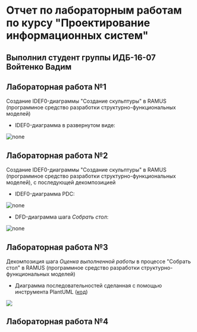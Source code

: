 # Отчет по лабораторным работам по курсу "Проектирование информационных систем"
## Выполнил студент группы ИДБ-16-07 Войтенко Вадим
## Лабораторная работа №1
Создание IDEF0-диаграммы "Создание скульптуры" в RAMUS (программное средство разработки структурно-функциональных моделей)
* IDEF0-диаграмма в развернутом виде:

![none](https://waditi.github.io/index_files/model.png)



## Лабораторная работа №2
Создание IDEF0-диаграммы "Создание скульптуры" в RAMUS (программное средство разработки структурно-функциональных моделей), с последующей декомпозицией
* IDEF0-диаграмма PDC:

![none](https://github.com/waditi/waditi.github.io/blob/master/%D0%9E%D0%BF%D0%B5%D1%80%D0%B0%D1%86%D0%B8%D1%8F%20%D0%A1%D0%BE%D0%B1%D1%80%D0%B0%D1%82%D1%8C%20%D1%81%D1%82%D0%BE%D0%BB%20Ramus%20-%20LAB1.rsf_files/model.png?raw=true)

* DFD-диаграмма шага *Собрать стол*:

![none](https://github.com/waditi/waditi.github.io/blob/master/%D0%9F%D1%80%D0%BE%D1%86%D0%B5%D1%81%D1%81%20%D0%A1%D0%BE%D0%B1%D1%80%D0%B0%D1%82%D1%8C%20%D1%81%D1%82%D0%BE%D0%BB%20Ramus%20-%20LAB1.rsf_files/model.png?raw=true)



## Лабораторная работа №3

Декомпозиция шага *Оценка выполненной работы* в процессе "Собрать стол" в RAMUS (программное средство разработки структурно-функциональных моделей)


* Диаграмма последовательностей сделанная с помощью инструмента PlantUML ([код](https://github.com/waditi/waditi.github.io/blob/master/lab3/seq.uml))

![](https://www.plantuml.com/plantuml/png/XLRBRjD055qpNp7g7h572Yhb8rYYYJDGguaTRAS58QIafGMKeaB50Y5H20lOEcbDGjealp3pHvovutSQiKZhZk_hFEwass4aWgZNQRDmp_Mw8X0TBfp83_WhTcT7E7lF0h_djHxvRHmztdKZoUuy30B_m9xij162G3zeoQ1yz9g9NkHxlKvJ1epPYbjgfCPggVlwlPgf-Jqzq8TggQxrcUvlSH7oqEcrkuXapF6zAF3RIFcf4dsi5YP1nLojT1yfYPeZTKRF4nMRr_gCgnky6EDphMPKBvBEhkS-xqd6cWQ525wYubSL8z4aNU7f7KLsfUUuRIQzo8rCp2TzX6gnkbInVI-wiZBMRupLnmo9-fEElYix8dATi1prsKGXPgAMQr6i9IBH5A4q82bgN4KpuVe3e2G4Qu5UiRfPnzXgXWUi67ozOo0FMe6xZ_7pe5z4tHmOYNiqZ4t35KY-JW4_xGMU6_K2-QGb8-6smqp3DT7a2r0JbT5ymRI80Zz7Q79YqQpKakk1rHzI9fJh-67KQXQ3NI0QMAtKKm36WvhgjrPzssvVj2joZZ3DE1Kq1P9pf4zBlW8OSgAxBo9PyaRcEdxtGUg3-rpzmDG3gmUGd3BxWaAC5H3nlN0YoukPW9B855ixooSedJKQN9thOQh0B7E1IhX-euz8eHd6m9CUyaO3te7gjgwT7VDiPhrF99gVXlr3mtx5HwoOfCO1yamWxHfOe7gW9SRcBA7A0YEZbAaveNqOKEHPbOzqjseS5ROig5qpNMq8iiMLyHv7zuHuWKHwg8zvWO-LYc-gUf5Q9YE4wcQR4xErb89h72B_79qJC96aCg64kTVwjPjfgUOiJpCrZ6v8_sR7JdMWXRg2iiWebJNwRIvBdXdb-nHN53KUgVIrIuhE8u9DVJA73N3FeESSVqrH-YPNgaXazbVLoQZsqMmSENQQAcAlH51OpYXuky05FaICSSvVdc_k5AadTK_UDdwv8MteYkwYKvhSRis2x53mQbxKziNEia44Mlkf-Mv8HQYmC_c_dh7X0B1cPbAZgdLi1Psz-2hGiYywuC7d4kcpzLagHSnLM0Sr8Xmpn2rf6zCRSLbShBVrliKL55y5QnAR6TgrcvQRNjpSKDGdOTlIQ-4VYty0)


## Лабораторная работа №4


